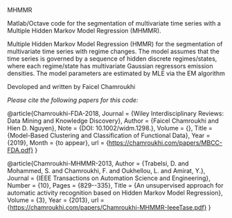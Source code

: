 MHMMR

Matlab/Octave code for the segmentation of multivariate time series with a Multiple Hidden Markov Model Regression (MHMMR).


 Multiple Hidden Markov Model Regression (HMMR) for the segmentation of multivariate time series
 with regime changes. The model assumes that the time series is
 governed by a sequence of hidden discrete regimes/states, where each
 regime/state has multivariate Gaussian regressors emission densities.
 The model parameters are estimated by MLE via the EM algorithm

 Devoloped and written by Faicel Chamroukhi

 *Please cite the following papers for this code:*


 @article{Chamroukhi-FDA-2018,
  	Journal = {Wiley Interdisciplinary Reviews: Data Mining and Knowledge Discovery},
  	Author = {Faicel Chamroukhi and Hien D. Nguyen},
  	Note = {DOI: 10.1002/widm.1298.},
  	Volume = {},
  	Title = {Model-Based Clustering and Classification of Functional Data},
  	Year = {2019},
  	Month = {to appear},
  	url =  {https://chamroukhi.com/papers/MBCC-FDA.pdf}
 }

 @article{Chamroukhi-MHMMR-2013,
 	Author = {Trabelsi, D. and Mohammed, S. and Chamroukhi, F. and Oukhellou, L. and Amirat, Y.},
 	Journal = {IEEE Transactions on Automation Science and Engineering},
 	Number = {10},
 	Pages = {829--335},
 	Title = {An unsupervised approach for automatic activity recognition based on Hidden Markov Model Regression},
 	Volume = {3},
 	Year = {2013},
 	url  = {https://chamroukhi.com/papers/Chamroukhi-MHMMR-IeeeTase.pdf}
 	}